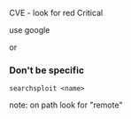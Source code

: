 
CVE - look for red Critical

use google

or

### Don't be specific
`searchsploit <name>`

note: on path look for "remote"